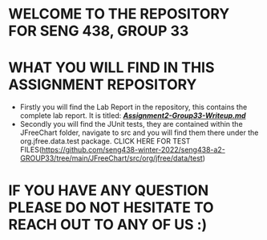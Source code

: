 # WELCOME TO THE REPOSITORY FOR SENG 438, GROUP 33

# WHAT YOU WILL FIND IN THIS ASSIGNMENT REPOSITORY

- Firstly you will find the Lab Report in the repository, this contains the complete lab report. It is titled: [***Assignment2-Group33-Writeup.md***](https://github.com/seng438-winter-2022/seng438-a2-GROUP33/blob/main/Assignment2-Group33-Writeup.md)
- Secondly you will find the JUnit tests, they are contained within the JFreeChart folder, navigate to src and you will find them there under the org.jfree.data.test package. CLICK HERE FOR TEST FILES(https://github.com/seng438-winter-2022/seng438-a2-GROUP33/tree/main/JFreeChart/src/org/jfree/data/test)

# IF YOU HAVE ANY QUESTION PLEASE DO NOT HESITATE TO REACH OUT TO ANY OF US :)

